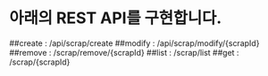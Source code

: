 # 아래의 REST API를 구현합니다.
##create : /api/scrap/create
##modify : /api/scrap/modify/{scrapId}
##remove : /scrap/remove/{scrapId}
##list : /scrap/list
##get : /scrap/{scrapId}